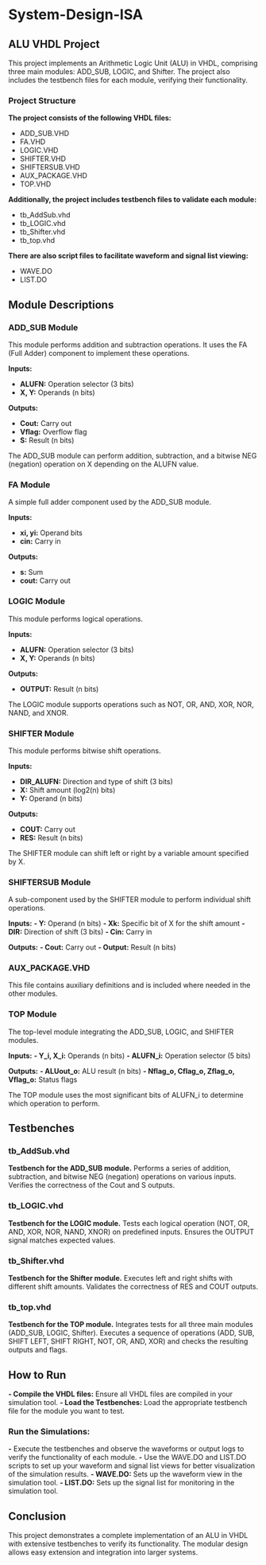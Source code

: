 # System-Design-ISA
## ALU VHDL Project
This project implements an Arithmetic Logic Unit (ALU) in VHDL, comprising three main modules: ADD_SUB, LOGIC, and Shifter. The project also includes the testbench files for each module, verifying their functionality.

### Project Structure
**The project consists of the following VHDL files:**
- ADD_SUB.VHD
- FA.VHD
- LOGIC.VHD
- SHIFTER.VHD
- SHIFTERSUB.VHD
- AUX_PACKAGE.VHD
- TOP.VHD

**Additionally, the project includes testbench files to validate each module:**
- tb_AddSub.vhd
- tb_LOGIC.vhd
- tb_Shifter.vhd
- tb_top.vhd
  
**There are also script files to facilitate waveform and signal list viewing:**
- WAVE.DO
- LIST.DO


## Module Descriptions
### ADD_SUB Module
This module performs addition and subtraction operations. 
It uses the FA (Full Adder) component to implement these operations.

**Inputs:**
- **ALUFN:** Operation selector (3 bits)
- **X, Y:** Operands (n bits)
  
**Outputs:**
- **Cout:** Carry out
- **Vflag:** Overflow flag
- **S:** Result (n bits)
  
The ADD_SUB module can perform addition, subtraction, and a bitwise NEG (negation) operation on X depending on the ALUFN value.



### FA Module
A simple full adder component used by the ADD_SUB module.

**Inputs:**
- **xi, yi:** Operand bits
- **cin:** Carry in
  
**Outputs:**
- **s:** Sum
- **cout:** Carry out



### LOGIC Module
This module performs logical operations.

**Inputs:**
- **ALUFN:** Operation selector (3 bits)
- **X, Y:** Operands (n bits)
  
**Outputs:**
- **OUTPUT:** Result (n bits)
  
The LOGIC module supports operations such as NOT, OR, AND, XOR, NOR, NAND, and XNOR.



### SHIFTER Module
This module performs bitwise shift operations.

**Inputs:**
- **DIR_ALUFN:** Direction and type of shift (3 bits)
- **X:** Shift amount (log2(n) bits)
- **Y:** Operand (n bits)
  
**Outputs:**
- **COUT:** Carry out
- **RES:** Result (n bits)
  
The SHIFTER module can shift left or right by a variable amount specified by X.



### SHIFTERSUB Module
A sub-component used by the SHIFTER module to perform individual shift operations.

**Inputs:**
**- Y:** Operand (n bits)
**- Xk:** Specific bit of X for the shift amount
**- DIR:** Direction of shift (3 bits)
**- Cin:** Carry in

**Outputs:**
**- Cout:** Carry out
**- Output:** Result (n bits)



### AUX_PACKAGE.VHD
This file contains auxiliary definitions and is included where needed in the other modules.



### TOP Module
The top-level module integrating the ADD_SUB, LOGIC, and SHIFTER modules.

**Inputs:**
**- Y_i, X_i:** Operands (n bits)
**- ALUFN_i:** Operation selector (5 bits)

**Outputs:**
**- ALUout_o:** ALU result (n bits)
**- Nflag_o, Cflag_o, Zflag_o, Vflag_o:** Status flags

The TOP module uses the most significant bits of ALUFN_i to determine which operation to perform.



## Testbenches

### tb_AddSub.vhd
**Testbench for the ADD_SUB module.**
Performs a series of addition, subtraction, and bitwise NEG (negation) operations on various inputs.
Verifies the correctness of the Cout and S outputs.


### tb_LOGIC.vhd
**Testbench for the LOGIC module.**
Tests each logical operation (NOT, OR, AND, XOR, NOR, NAND, XNOR) on predefined inputs.
Ensures the OUTPUT signal matches expected values.


### tb_Shifter.vhd
**Testbench for the Shifter module.**
Executes left and right shifts with different shift amounts.
Validates the correctness of RES and COUT outputs.


### tb_top.vhd
**Testbench for the TOP module.**
Integrates tests for all three main modules (ADD_SUB, LOGIC, Shifter).
Executes a sequence of operations (ADD, SUB, SHIFT LEFT, SHIFT RIGHT, NOT, OR, AND, XOR) and checks the resulting outputs and flags.


## How to Run

**- Compile the VHDL files:** Ensure all VHDL files are compiled in your simulation tool.
**- Load the Testbenches:** Load the appropriate testbench file for the module you want to test.

### Run the Simulations:
**-** Execute the testbenches and observe the waveforms or output logs to verify the functionality of each module.
**-** Use the WAVE.DO and LIST.DO scripts to set up your waveform and signal list views for better visualization of the simulation results.
**- WAVE.DO:** Sets up the waveform view in the simulation tool.
**- LIST.DO:** Sets up the signal list for monitoring in the simulation tool.


## Conclusion
This project demonstrates a complete implementation of an ALU in VHDL with extensive testbenches to verify its functionality. 
The modular design allows easy extension and integration into larger systems.
